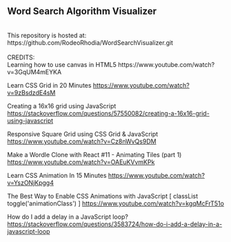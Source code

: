 ## Word Search Algorithm Visualizer

<br>
This repository is hosted at:
https://github.com/RodeoRhodia/WordSearchVisualizer.git
<br>
<br>
CREDITS:

<br>
Learning how to use canvas in HTML5
https://www.youtube.com/watch?v=3GqUM4mEYKA

Learn CSS Grid in 20 Minutes
https://www.youtube.com/watch?v=9zBsdzdE4sM

Creating a 16x16 grid using JavaScript
https://stackoverflow.com/questions/57550082/creating-a-16x16-grid-using-javascript

Responsive Square Grid using CSS Grid & JavaScript
https://www.youtube.com/watch?v=Cz8nWvQs9DM

Make a Wordle Clone with React #11 - Animating Tiles (part 1)
https://www.youtube.com/watch?v=OAEuKVvmKPk

Learn CSS Animation In 15 Minutes
https://www.youtube.com/watch?v=YszONjKpgg4

The Best Way to Enable CSS Animations with JavaScript [ classList toggle('animationClass') ]
https://www.youtube.com/watch?v=kgqMcFrT51o

How do I add a delay in a JavaScript loop?
https://stackoverflow.com/questions/3583724/how-do-i-add-a-delay-in-a-javascript-loop